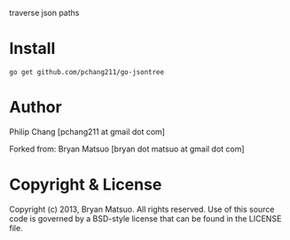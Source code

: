 traverse json paths 

Install
=======

    go get github.com/pchang211/go-jsontree

Author
======

Philip Chang [pchang211 at gmail dot com]

Forked from: 
Bryan Matsuo [bryan dot matsuo at gmail dot com]

Copyright & License
===================

Copyright (c) 2013, Bryan Matsuo.
All rights reserved.
Use of this source code is governed by a BSD-style license that can be
found in the LICENSE file.
